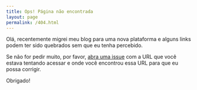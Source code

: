 ```yaml
---
title: Ops! Página não encontrada
layout: page
permalink: /404.html
---
```

Olá, recentemente migrei meu blog para uma nova plataforma e alguns links podem ter sido quebrados sem que eu tenha percebido.

Se não for pedir muito, por favor, [abra uma issue](https://github.com/esasse/esasse.github.io/issues/new) com a URL que você estava tentando acessar e onde você encontrou essa URL para que eu possa corrigir.

Obrigado!

